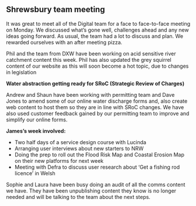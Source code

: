 ## Shrewsbury team meeting ##
It was great to meet all of the Digital team for a face to face-to-face meeting on Monday. We discussed what’s gone well, challenges ahead and any new ideas going forward. As usual, the team had a lot to discuss and plan. We rewarded ourselves with an after meeting pizza.

Phil and the team from DXW have been working on acid sensitive river catchment content this week. Phil has also updated the grey squirrel content of our website as this will soon become a hot topic, due to changes in legislation

**Water abstraction getting ready for SRoC (Strategic Review of Charges)**

Andrew and Shaun have been working with permitting team and Dave Jones to amend some of our online water discharge forms and, also create web content to host them so they are in line with SRoC changes. We have also used customer feedback gained by our permitting team to improve and simplify our online forms. 

**James’s week involved:**
+ Two half days of a service design course with Lucinda
+	Arranging user interviews about new starters to NRW
+	Doing the prep to roll out the Flood Risk Map and Coastal Erosion Map on their new platforms for next week
+	Meeting with Defra to discuss user research about ‘Get a fishing rod licence’ in Welsh

Sophie and Laura have been busy doing an audit of all the comms content we have. They have been unpublishing content they know is no longer needed and will be talking to the team about the next steps.
